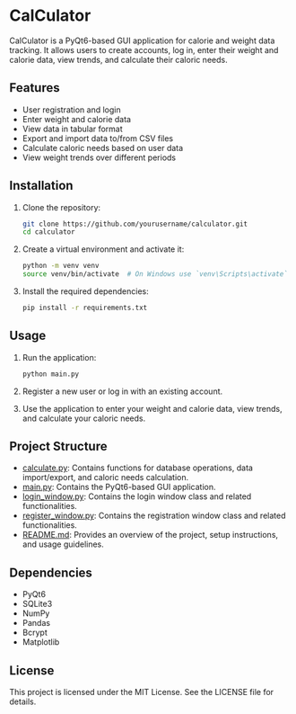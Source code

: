 # CalCulator

CalCulator is a PyQt6-based GUI application for calorie and weight data tracking. It allows users to create accounts, log in, enter their weight and calorie data, view trends, and calculate their caloric needs.

## Features

- User registration and login
- Enter weight and calorie data
- View data in tabular format
- Export and import data to/from CSV files
- Calculate caloric needs based on user data
- View weight trends over different periods

## Installation

1. Clone the repository:

   ```sh
   git clone https://github.com/yourusername/calculator.git
   cd calculator
   ```

2. Create a virtual environment and activate it:

   ```sh
   python -m venv venv
   source venv/bin/activate  # On Windows use `venv\Scripts\activate`
   ```

3. Install the required dependencies:
   ```sh
   pip install -r requirements.txt
   ```

## Usage

1. Run the application:

   ```sh
   python main.py
   ```

2. Register a new user or log in with an existing account.

3. Use the application to enter your weight and calorie data, view trends, and calculate your caloric needs.

## Project Structure

- [calculate.py](http://_vscodecontentref_/0): Contains functions for database operations, data import/export, and caloric needs calculation.
- [main.py](http://_vscodecontentref_/1): Contains the PyQt6-based GUI application.
- [login_window.py](http://_vscodecontentref_/2): Contains the login window class and related functionalities.
- [register_window.py](http://_vscodecontentref_/3): Contains the registration window class and related functionalities.
- [README.md](http://_vscodecontentref_/4): Provides an overview of the project, setup instructions, and usage guidelines.

## Dependencies

- PyQt6
- SQLite3
- NumPy
- Pandas
- Bcrypt
- Matplotlib

## License

This project is licensed under the MIT License. See the LICENSE file for details.
